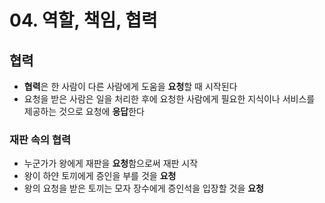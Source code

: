 # 04. 역할, 책임, 협력
## 협력
* **협력**은 한 사람이 다른 사람에게 도움을 **요청**할 때 시작된다
* 요청을 받은 사람은 일을 처리한 후에 요청한 사람에게 필요한 지식이나 서비스를 제공하는 것으로 요청에 **응답**한다

### 재판 속의 협력
* 누군가가 왕에게 재판을 **요청**함으로써 재판 시작
* 왕이 하얀 토끼에게 증인을 부를 것을 **요청**
* 왕의 요청을 받은 토끼는 모자 장수에게 증인석을 입장할 것을 **요청**